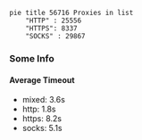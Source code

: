 
```mermaid
pie title 56716 Proxies in list
    "HTTP" : 25556
    "HTTPS": 8337
    "SOCKS" : 29867
```

### Some Info
#### Average Timeout

- mixed: 3.6s
- http: 1.8s
- https: 8.2s
- socks: 5.1s